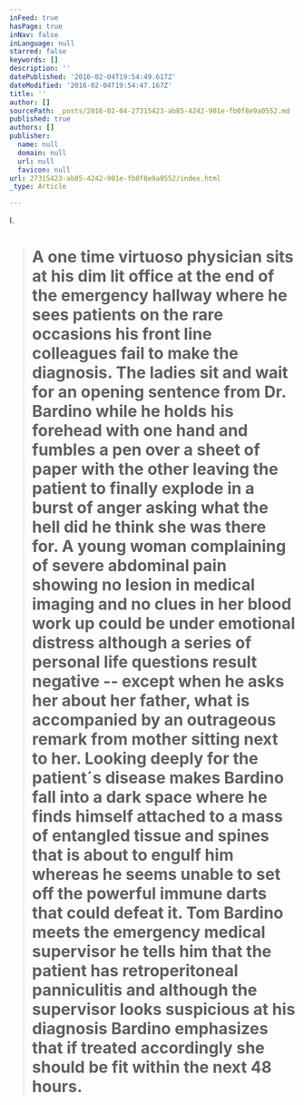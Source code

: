```yaml
---
inFeed: true
hasPage: true
inNav: false
inLanguage: null
starred: false
keywords: []
description: ''
datePublished: '2016-02-04T19:54:49.617Z'
dateModified: '2016-02-04T19:54:47.167Z'
title: ''
author: []
sourcePath: _posts/2016-02-04-27315423-ab85-4242-901e-fb0f8e9a0552.md
published: true
authors: []
publisher:
  name: null
  domain: null
  url: null
  favicon: null
url: 27315423-ab85-4242-901e-fb0f8e9a0552/index.html
_type: Article

---
```

I.

> # A one time virtuoso physician sits at his dim lit office at the end of the emergency hallway where he sees patients on the rare occasions his front line colleagues fail to make the diagnosis. The ladies sit and wait for an opening sentence from Dr. Bardino while he holds his forehead with one hand and fumbles a pen over a sheet of paper with the other leaving the patient to finally explode in a burst of anger asking what the hell did he think she was there for. A young woman complaining of severe abdominal pain showing no lesion in medical imaging and no clues in her blood work up could be under emotional distress although a series of personal life questions result negative -- except when he asks her about her father, what is accompanied by an outrageous remark from mother sitting next to her. Looking deeply for the patient´s disease makes Bardino fall into a dark space where he finds himself attached to a mass of entangled tissue and spines that is about to engulf him whereas he seems unable to set off the powerful immune darts that could defeat it. Tom Bardino meets the emergency medical supervisor he tells him that the patient has retroperitoneal panniculitis and although the supervisor looks suspicious at his diagnosis Bardino emphasizes that if treated accordingly she should be fit within the next 48 hours.